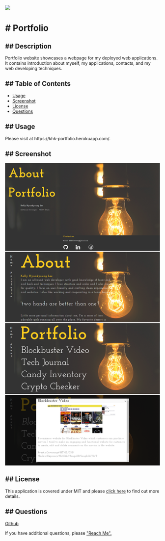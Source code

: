 
<span>
    <img src="https://img.shields.io/badge/License-MIT-blue.svg">
    </span>
<h1># Portfolio</h1> 
<h2>## Description</h2>
    <p>Portfolio website showcases a webpage for my deployed web applications. It contains introduction about myself, my applications, contacts, and my web developing techniques.</p>
<h2>## Table of Contents</h2>
    <ul>
        <li><a href="#usage">Usage</a></li>
        <li><a href="#screenshot">Screenshot</a></li>
        <li><a href="#license">License</a></li>
        <li><a href="#questions">Questions</a></li>
    </ul>
<h2 id="usage">## Usage</h2>
    <p>Please visit at https://khk-portfolio.herokuapp.com/.</p>
<h2 id="screenshot">## Screenshot</h2>
    <img src='./src/assets/images/screenshots/main.png' alt='main'/>
    <img src='./src/assets/images/screenshots/about.png' alt='about'/>
    <img src='./src/assets/images/screenshots/portfolio.png' alt='portfolio'/>
    <img src='./src/assets/images/screenshots/project.png' alt='project'/>
<h2 id="license">## License</h2>
    <p>
      This application is covered under MIT and please <a href="https://choosealicense.com/licenses/">click here</a> to find out more details.
    </p>
<h2 id="questions">## Questions</h2>
    <p><a href="https://github.com/khklee">Github</a></p>
    <p>If you have additional questions, please <a href="mailto: amorfati38@gmail.com">"Reach Me".</a><p>            
  
